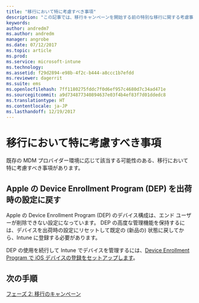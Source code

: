 ```yaml
---
title: "移行において特に考慮すべき事項"
description: "この記事では、移行キャンペーンを開始する前の特別な移行に関する考慮事項を示します。"
keywords: 
author: andredm7
ms.author: andredm
manager: angrobe
ms.date: 07/12/2017
ms.topic: article
ms.prod: 
ms.service: microsoft-intune
ms.technology: 
ms.assetid: f29d2894-e98b-4f2c-b444-a8ccc1b7efdd
ms.reviewer: dagerrit
ms.suite: ems
ms.openlocfilehash: 7ff1180275fddc7f0d6ef957c4680d7c34ad471e
ms.sourcegitcommit: a9d734877340894637e03f4b4ef83f7d01ddedc8
ms.translationtype: HT
ms.contentlocale: ja-JP
ms.lasthandoff: 12/19/2017
---
```

# <a name="special-migration-considerations"></a>移行において特に考慮すべき事項

既存の MDM プロバイダー環境に応じて該当する可能性のある、移行において特に考慮すべき事項があります。

## <a name="factory-reset-for-apples-device-enrollment-program-dep"></a>Apple の Device Enrollment Program (DEP) を出荷時の設定に戻す

Apple の Device Enrollment Program (DEP) のデバイス構成は、エンド ユーザーが削除できない設定になっています。 DEP の高度な管理機能を保持するには、デバイスを出荷時の設定にリセットして既定の (新品の) 状態に戻してから、Intune に登録する必要があります。

DEP の使用を続行して Intune でデバイスを管理するには、[Device Enrollment Program で iOS デバイスの登録をセットアップします](device-enrollment-program-enroll-ios.md)。


## <a name="next-steps"></a>次の手順

[フェーズ 2: 移行のキャンペーン](migration-guide-campaign.md)
